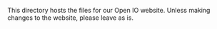This directory hosts the files for our Open IO website. Unless making changes to the website, please leave as is.